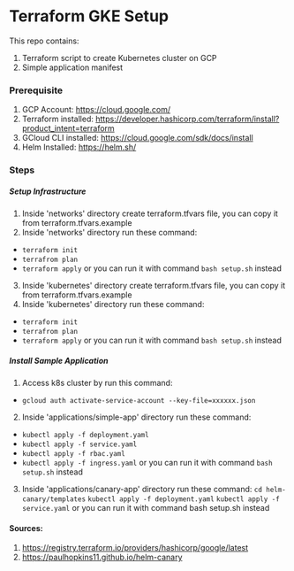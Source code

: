 # Terraform GKE Setup
This repo contains:
1. Terraform script to create Kubernetes cluster on GCP
2. Simple application manifest

### Prerequisite
1. GCP Account: https://cloud.google.com/
2. Terraform installed: https://developer.hashicorp.com/terraform/install?product_intent=terraform
3. GCloud CLI installed: https://cloud.google.com/sdk/docs/install
4. Helm Installed: https://helm.sh/

### Steps

##### Setup Infrastructure
1. Inside 'networks' directory create terraform.tfvars file, you can copy it from terraform.tfvars.example
2. Inside 'networks' directory run these command:
- `terraform init` 
- `terrafrom plan`
- `terraform apply`
or you can run it with command `bash setup.sh` instead

3. Inside 'kubernetes' directory create terraform.tfvars file, you can copy it from terraform.tfvars.example
4. Inside 'kubernetes' directory run these command:
- `terraform init` 
- `terrafrom plan`
- `terraform apply`
or you can run it with command `bash setup.sh` instead

##### Install Sample Application
1. Access k8s cluster by run this command:
- `gcloud auth activate-service-account --key-file=xxxxxx.json` 

2. Inside 'applications/simple-app' directory run these command:
- `kubectl apply -f deployment.yaml`
- `kubectl apply -f service.yaml`
- `kubectl apply -f rbac.yaml`
- `kubectl apply -f ingress.yaml`
or you can run it with command `bash setup.sh` instead

3. Inside 'applications/canary-app' directory run these command:
`cd helm-canary/templates`
`kubectl apply -f deployment.yaml`
`kubectl apply -f service.yaml`
or you can run it with command bash setup.sh instead

#### Sources:
1. https://registry.terraform.io/providers/hashicorp/google/latest
2. https://paulhopkins11.github.io/helm-canary